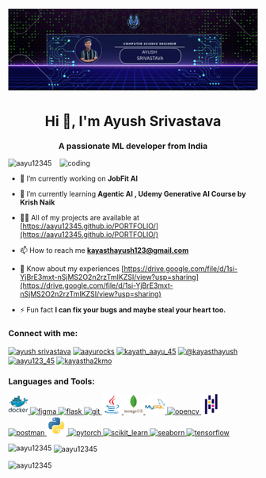![logo](./BACKGROUND%20README.png)

<h1 align="center">Hi 👋, I'm Ayush Srivastava</h1>
<h3 align="center">A passionate ML developer from India</h3>

<img align="right" alt="coding" width="400" src="https://user-images.githubusercontent.com/55389276/140866485-8fb1c876-9a8f-4d6a-98dc-08c4981eaf70.gif">

<p align="left"> <img src="https://komarev.com/ghpvc/?username=aayu12345&label=Profile%20views&color=0e75b6&style=flat" alt="aayu12345" /> </p>

- 🔭 I’m currently working on **JobFit AI**

- 🌱 I’m currently learning **Agentic AI , Udemy Generative AI Course by Krish Naik**

- 👨‍💻 All of my projects are available at [https://aayu12345.github.io/PORTFOLIO/](https://aayu12345.github.io/PORTFOLIO/)

- 📫 How to reach me **kayasthayush123@gmail.com**

- 📄 Know about my experiences [https://drive.google.com/file/d/1si-YjBrE3mxt-nSjMS2O2n2rzTmIKZSI/view?usp=sharing](https://drive.google.com/file/d/1si-YjBrE3mxt-nSjMS2O2n2rzTmIKZSI/view?usp=sharing)

- ⚡ Fun fact **I can fix your bugs and maybe steal your heart too.**

<h3 align="left">Connect with me:</h3>
<p align="left">
<a href="https://linkedin.com/in/ayush srivastava" target="blank"><img align="center" src="https://raw.githubusercontent.com/rahuldkjain/github-profile-readme-generator/master/src/images/icons/Social/linked-in-alt.svg" alt="ayush srivastava" height="30" width="40" /></a>
<a href="https://kaggle.com/aayurocks" target="blank"><img align="center" src="https://raw.githubusercontent.com/rahuldkjain/github-profile-readme-generator/master/src/images/icons/Social/kaggle.svg" alt="aayurocks" height="30" width="40" /></a>
<a href="https://instagram.com/kayath_aayu_45" target="blank"><img align="center" src="https://raw.githubusercontent.com/rahuldkjain/github-profile-readme-generator/master/src/images/icons/Social/instagram.svg" alt="kayath_aayu_45" height="30" width="40" /></a>
<a href="https://medium.com/@kayasthayush" target="blank"><img align="center" src="https://raw.githubusercontent.com/rahuldkjain/github-profile-readme-generator/master/src/images/icons/Social/medium.svg" alt="@kayasthayush" height="30" width="40" /></a>
<a href="https://www.leetcode.com/aayu123_45" target="blank"><img align="center" src="https://raw.githubusercontent.com/rahuldkjain/github-profile-readme-generator/master/src/images/icons/Social/leet-code.svg" alt="aayu123_45" height="30" width="40" /></a>
<a href="https://auth.geeksforgeeks.org/user/kayastha2kmo" target="blank"><img align="center" src="https://raw.githubusercontent.com/rahuldkjain/github-profile-readme-generator/master/src/images/icons/Social/geeks-for-geeks.svg" alt="kayastha2kmo" height="30" width="40" /></a>
</p>

<h3 align="left">Languages and Tools:</h3>
<p align="left"> <a href="https://www.docker.com/" target="_blank" rel="noreferrer"> <img src="https://raw.githubusercontent.com/devicons/devicon/master/icons/docker/docker-original-wordmark.svg" alt="docker" width="40" height="40"/> </a> <a href="https://www.figma.com/" target="_blank" rel="noreferrer"> <img src="https://www.vectorlogo.zone/logos/figma/figma-icon.svg" alt="figma" width="40" height="40"/> </a> <a href="https://flask.palletsprojects.com/" target="_blank" rel="noreferrer"> <img src="https://www.vectorlogo.zone/logos/pocoo_flask/pocoo_flask-icon.svg" alt="flask" width="40" height="40"/> </a> <a href="https://git-scm.com/" target="_blank" rel="noreferrer"> <img src="https://www.vectorlogo.zone/logos/git-scm/git-scm-icon.svg" alt="git" width="40" height="40"/> </a> <a href="https://www.java.com" target="_blank" rel="noreferrer"> <img src="https://raw.githubusercontent.com/devicons/devicon/master/icons/java/java-original.svg" alt="java" width="40" height="40"/> </a> <a href="https://www.mongodb.com/" target="_blank" rel="noreferrer"> <img src="https://raw.githubusercontent.com/devicons/devicon/master/icons/mongodb/mongodb-original-wordmark.svg" alt="mongodb" width="40" height="40"/> </a> <a href="https://www.mysql.com/" target="_blank" rel="noreferrer"> <img src="https://raw.githubusercontent.com/devicons/devicon/master/icons/mysql/mysql-original-wordmark.svg" alt="mysql" width="40" height="40"/> </a> <a href="https://opencv.org/" target="_blank" rel="noreferrer"> <img src="https://www.vectorlogo.zone/logos/opencv/opencv-icon.svg" alt="opencv" width="40" height="40"/> </a> <a href="https://pandas.pydata.org/" target="_blank" rel="noreferrer"> <img src="https://raw.githubusercontent.com/devicons/devicon/2ae2a900d2f041da66e950e4d48052658d850630/icons/pandas/pandas-original.svg" alt="pandas" width="40" height="40"/> </a> <a href="https://postman.com" target="_blank" rel="noreferrer"> <img src="https://www.vectorlogo.zone/logos/getpostman/getpostman-icon.svg" alt="postman" width="40" height="40"/> </a> <a href="https://www.python.org" target="_blank" rel="noreferrer"> <img src="https://raw.githubusercontent.com/devicons/devicon/master/icons/python/python-original.svg" alt="python" width="40" height="40"/> </a> <a href="https://pytorch.org/" target="_blank" rel="noreferrer"> <img src="https://www.vectorlogo.zone/logos/pytorch/pytorch-icon.svg" alt="pytorch" width="40" height="40"/> </a> <a href="https://scikit-learn.org/" target="_blank" rel="noreferrer"> <img src="https://upload.wikimedia.org/wikipedia/commons/0/05/Scikit_learn_logo_small.svg" alt="scikit_learn" width="40" height="40"/> </a> <a href="https://seaborn.pydata.org/" target="_blank" rel="noreferrer"> <img src="https://seaborn.pydata.org/_images/logo-mark-lightbg.svg" alt="seaborn" width="40" height="40"/> </a> <a href="https://www.tensorflow.org" target="_blank" rel="noreferrer"> <img src="https://www.vectorlogo.zone/logos/tensorflow/tensorflow-icon.svg" alt="tensorflow" width="40" height="40"/> </a> </p>

<p><img align="left" src="https://github-readme-stats.vercel.app/api/top-langs?username=aayu12345&show_icons=true&locale=en&layout=compact" alt="aayu12345" /></p>

<p>&nbsp;<img align="center" src="https://github-readme-stats.vercel.app/api?username=aayu12345&show_icons=true&locale=en" alt="aayu12345" /></p>

<p><img align="center" src="https://github-readme-streak-stats.herokuapp.com/?user=aayu12345&" alt="aayu12345" /></p>
